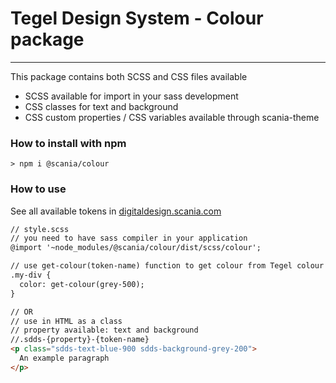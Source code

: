 # Tegel Design System - Colour package

---

This package contains both SCSS and CSS files available
- SCSS available for import in your sass development
- CSS classes for text and background
- CSS custom properties / CSS variables available through scania-theme

### How to install with npm

```shell
> npm i @scania/colour
```

### How to use

See all available tokens in [digitaldesign.scania.com](https://digitaldesign.scania.com/foundation/colours/specification)

```html
// style.scss
// you need to have sass compiler in your application
@import '~node_modules/@scania/colour/dist/scss/colour';

// use get-colour(token-name) function to get colour from Tegel colour scale
.my-div {
  color: get-colour(grey-500);
}

// OR
// use in HTML as a class
// property available: text and background
//.sdds-{property}-{token-name}
<p class="sdds-text-blue-900 sdds-background-grey-200">
  An example paragraph
</p>
```




